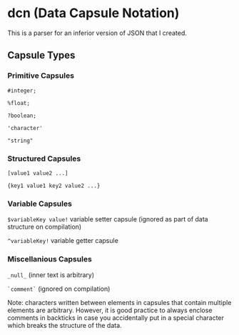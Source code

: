 # dcn (Data Capsule Notation)
This is a parser for an inferior version of JSON that I created.

## Capsule Types
### Primitive Capsules
`#integer;`  

`%float;`  

`?boolean;`  

`'character'`  

`"string"`
### Structured Capsules
`[value1 value2 ...]`  

`{key1 value1 key2 value2 ...}`
### Variable Capsules
`$variableKey value!` variable setter capsule  (ignored as part of data structure on compilation)  

`^variableKey!` variable getter capsule
### Miscellanious Capsules
`_null_` (inner text is arbitrary)  

`` `comment` `` (ignored on compilation)  
  
Note: characters written between elements in capsules that contain multiple elements are arbitrary. However, it is good practice to always enclose comments in backticks in case you accidentally put in a special character which breaks the structure of the data.

